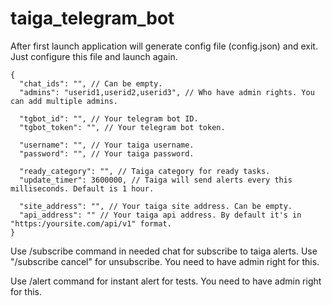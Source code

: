 # taiga_telegram_bot

After first launch application will generate config file (config.json) and exit. Just configure this file and launch again.

```
{
  "chat_ids": "", // Can be empty.
  "admins": "userid1,userid2,userid3", // Who have admin rights. You can add multiple admins.
  
  "tgbot_id": "", // Your telegram bot ID.
  "tgbot_token": "", // Your telegram bot token.
  
  "username": "", // Your taiga username.
  "password": "", // Your taiga password.
  
  "ready_category": "", // Taiga category for ready tasks.
  "update_timer": 3600000, // Taiga will send alerts every this milliseconds. Default is 1 hour.
  
  "site_address": "", // Your taiga site address. Can be empty.
  "api_address": "" // Your taiga api address. By default it's in "https:/yoursite.com/api/v1" format.
}
```

Use /subscribe command in needed chat for subscribe to taiga alerts. Use "/subscribe cancel" for unsubscribe. You need to have admin right for this.

Use /alert command for instant alert for tests. You need to have admin right for this.
